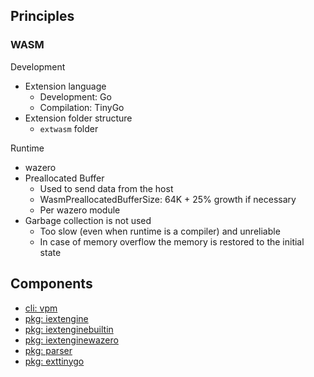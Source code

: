 ## Principles


### WASM  

Development

- Extension language
  - Development: Go
  - Compilation: TinyGo
- Extension folder structure
  - `extwasm` folder

Runtime
  - wazero
  - Preallocated Buffer
    - Used to send data from the host
    - WasmPreallocatedBufferSize: 64K + 25% growth if necessary
    - Per wazero module
  - Garbage collection is not used
    - Too slow (even when runtime is a compiler) and unreliable
    - In case of memory overflow the memory is restored to the initial state    

## Components

- [cli: vpm](../../cmd/vpm/README.md)
- [pkg: iextengine](../../pkg/iextengine)
- [pkg: iextenginebuiltin](../../pkg/iextenginebuiltin)
- [pkg: iextenginewazero](../../pkg/iextenginewazero/README.md)
- [pkg: parser](../../pkg/parser)
- [pkg: exttinygo](../../staging/src/github.com/voedger/exttinygo/README.md)
